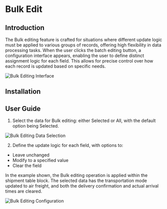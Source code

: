 # **Bulk Edit**

## Introduction

The Bulk editing feature is crafted for situations where different update logic must be applied to various groups of records, offering high flexibility in data processing tasks. When the user clicks the batch editing button, a configuration interface appears, enabling the user to define distinct assignment logic for each field. This allows for precise control over how each record is updated based on specific needs.

![Bulk Editing Interface](https://static-docs.nocobase.com/70e1fb4122f56fc340405b16d229bd60.png)

## Installation

## User Guide

1. Select the data for Bulk editing: either Selected or All, with the default option being Selected.

![Bulk Editing Data Selection](https://static-docs.nocobase.com/c158538d86397bd48fdaed606b647166.png)

2. Define the update logic for each field, with options to:

  - Leave unchanged
  - Modify to a specified value
  - Clear the field

In the example shown, the Bulk editing operation is applied within the shipment table block. The selected data has the transportation mode updated to air freight, and both the delivery confirmation and actual arrival times are cleared.

![Bulk Editing Configuration](https://static-docs.nocobase.com/65db9e898d11b01441b7830895f4dd76.gif)
